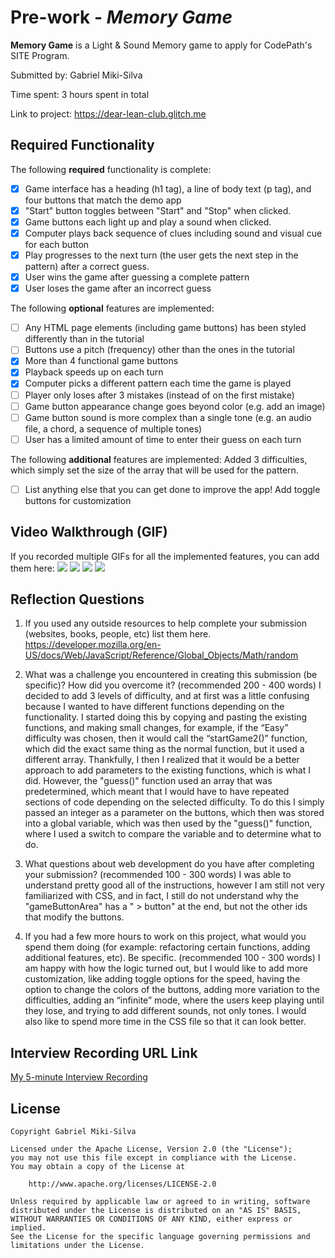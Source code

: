# Pre-work - *Memory Game*

**Memory Game** is a Light & Sound Memory game to apply for CodePath's SITE Program. 

Submitted by: Gabriel Miki-Silva

Time spent: 3 hours spent in total

Link to project: https://dear-lean-club.glitch.me

## Required Functionality

The following **required** functionality is complete:

* [x] Game interface has a heading (h1 tag), a line of body text (p tag), and four buttons that match the demo app
* [x] "Start" button toggles between "Start" and "Stop" when clicked. 
* [x] Game buttons each light up and play a sound when clicked. 
* [x] Computer plays back sequence of clues including sound and visual cue for each button
* [x] Play progresses to the next turn (the user gets the next step in the pattern) after a correct guess. 
* [x] User wins the game after guessing a complete pattern
* [x] User loses the game after an incorrect guess

The following **optional** features are implemented:

* [ ] Any HTML page elements (including game buttons) has been styled differently than in the tutorial
* [ ] Buttons use a pitch (frequency) other than the ones in the tutorial
* [x] More than 4 functional game buttons
* [x] Playback speeds up on each turn
* [x] Computer picks a different pattern each time the game is played
* [ ] Player only loses after 3 mistakes (instead of on the first mistake)
* [ ] Game button appearance change goes beyond color (e.g. add an image)
* [ ] Game button sound is more complex than a single tone (e.g. an audio file, a chord, a sequence of multiple tones)
* [ ] User has a limited amount of time to enter their guess on each turn

The following **additional** features are implemented:
Added 3 difficulties, which simply set the size of the array that will be used for the pattern.

- [ ] List anything else that you can get done to improve the app!
Add toggle buttons for customization

## Video Walkthrough (GIF)

If you recorded multiple GIFs for all the implemented features, you can add them here:
![](http://g.recordit.co/SUJNhtDDyH.gif)
![](http://g.recordit.co/nsiGU04ItU.gif)
![](gif3-link-here)
![](gif4-link-here)

## Reflection Questions
1. If you used any outside resources to help complete your submission (websites, books, people, etc) list them here. 
https://developer.mozilla.org/en-US/docs/Web/JavaScript/Reference/Global_Objects/Math/random

2. What was a challenge you encountered in creating this submission (be specific)? How did you overcome it? (recommended 200 - 400 words) 
I decided to add 3 levels of difficulty, and at first was a little confusing because I wanted to have different functions depending on the functionality. I started doing this by copying and pasting the existing functions, and making small changes, for example, if the “Easy” difficulty was chosen, then it would call the “startGame2()” function, which did the exact same thing as the normal function, but it used a different array. Thankfully, I then I realized that it would be a better approach to add parameters to the existing functions, which is what I did. However, the "guess()" function used an array that was predetermined, which meant that I would have to have repeated sections of code depending on the selected difficulty. To do this I simply passed an integer as a parameter on the buttons, which then was stored into a global variable, which was then used by the "guess()" function, where I used a switch to compare the variable and to determine what to do.

3. What questions about web development do you have after completing your submission? (recommended 100 - 300 words) 
I was able to understand pretty good all of the instructions, however I am still not very familiarized with CSS, and in fact, I still do not understand why the "gameButtonArea" has a " > button" at the end, but not the other ids that modify the buttons.

4. If you had a few more hours to work on this project, what would you spend them doing (for example: refactoring certain functions, adding additional features, etc). Be specific. (recommended 100 - 300 words) 
I am happy with how the logic turned out, but I would like to add more customization, like adding toggle options for the speed, having the option to change the colors of the buttons, adding more variation to the difficulties, adding an “infinite” mode, where the users keep playing until they lose, and trying to add different sounds, not only tones. I would also like to spend more time in the CSS file so that it can look better.



## Interview Recording URL Link

[My 5-minute Interview Recording](your-link-here)


## License

    Copyright Gabriel Miki-Silva

    Licensed under the Apache License, Version 2.0 (the "License");
    you may not use this file except in compliance with the License.
    You may obtain a copy of the License at

        http://www.apache.org/licenses/LICENSE-2.0

    Unless required by applicable law or agreed to in writing, software
    distributed under the License is distributed on an "AS IS" BASIS,
    WITHOUT WARRANTIES OR CONDITIONS OF ANY KIND, either express or implied.
    See the License for the specific language governing permissions and
    limitations under the License.